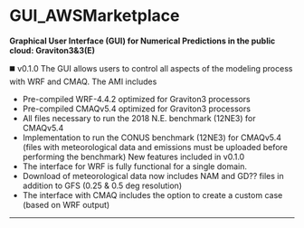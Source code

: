 # GUI_AWSMarketplace

**Graphical User Interface (GUI) for Numerical Predictions in the public cloud: Graviton3&3(E)**

:black_medium_square: v0.1.0
The GUI allows users to control all aspects of the modeling process with WRF and CMAQ.
The AMI includes
+ Pre-compiled WRF-4.4.2 optimized for Graviton3 processors  
+ Pre-compiled CMAQv5.4 optimized for Graviton3 processors  
+ All files necessary to run the 2018 N.E. benchmark (12NE3) for CMAQv5.4
+ Implementation to run the CONUS benchmark (12NE3) for CMAQv5.4 (files with meteorological data and emissions must be uploaded before performing the benchmark)
New features included in v0.1.0
+ The interface for WRF is fully functional for a single domain.
+ Download of meteorological data now includes NAM and GD?? files in addition to GFS (0.25 & 0.5 deg resolution)
+ The interface with CMAQ includes the option to create a custom case (based on WRF output)


___________________________________________________________________________________________________________________________________________

